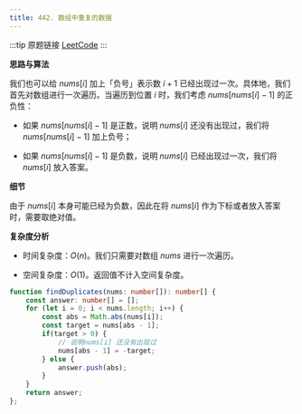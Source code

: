 ```yaml
---
title: 442. 数组中重复的数据
---
```


:::tip 原题链接
[LeetCode](https://leetcode.cn/problems/find-all-duplicates-in-an-array/)
:::

**思路与算法**

我们也可以给 $\textit{nums}[i]$ 加上「负号」表示数 $i+1$ 已经出现过一次。具体地，我们首先对数组进行一次遍历。当遍历到位置 $i$ 时，我们考虑 $\textit{nums}[\textit{nums}[i] - 1]$ 的正负性：

- 如果 $\textit{nums}[\textit{nums}[i] - 1]$ 是正数，说明 $\textit{nums}[i]$ 还没有出现过，我们将 $\textit{nums}[\textit{nums}[i] - 1]$ 加上负号；

- 如果 $\textit{nums}[\textit{nums}[i] - 1]$ 是负数，说明 $\textit{nums}[i]$ 已经出现过一次，我们将 $\textit{nums}[i]$ 放入答案。

**细节**

由于 $\textit{nums}[i]$ 本身可能已经为负数，因此在将 $\textit{nums}[i]$ 作为下标或者放入答案时，需要取绝对值。

**复杂度分析**

- 时间复杂度：$O(n)$。我们只需要对数组 $\textit{nums}$ 进行一次遍历。

- 空间复杂度：$O(1)$。返回值不计入空间复杂度。

```typescript
function findDuplicates(nums: number[]): number[] {
    const answer: number[] = [];
    for (let i = 0; i < nums.length; i++) {
        const abs = Math.abs(nums[i]);
        const target = nums[abs - 1];
        if(target > 0) {
            // 说明nums[i] 还没有出现过
            nums[abs - 1] = -target;
        } else {
            answer.push(abs);
        }
    }
    return answer;
};
```
